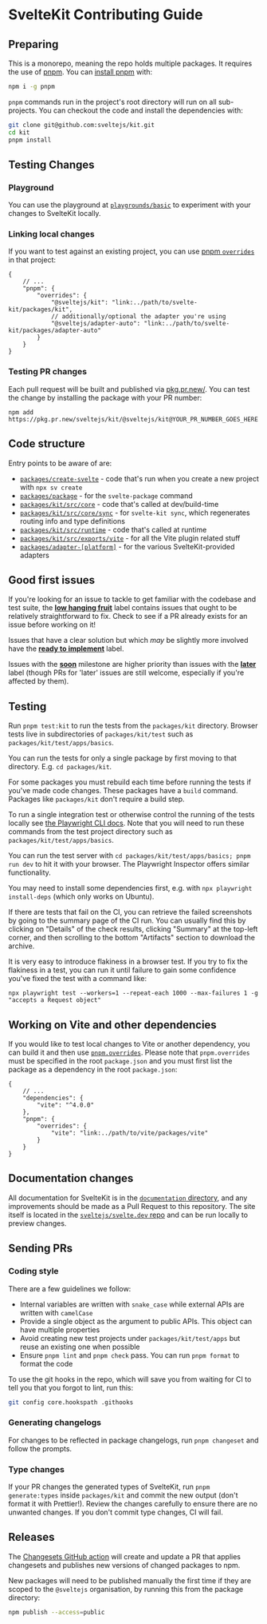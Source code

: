 # SvelteKit Contributing Guide

## Preparing

This is a monorepo, meaning the repo holds multiple packages. It requires the use of [pnpm](https://pnpm.io/). You can [install pnpm](https://pnpm.io/installation) with:

```bash
npm i -g pnpm
```

`pnpm` commands run in the project's root directory will run on all sub-projects. You can checkout the code and install the dependencies with:

```bash
git clone git@github.com:sveltejs/kit.git
cd kit
pnpm install
```

## Testing Changes

### Playground

You can use the playground at [`playgrounds/basic`](./playgrounds/basic/) to experiment with your changes to SvelteKit locally.

### Linking local changes

If you want to test against an existing project, you can use [pnpm `overrides`](https://pnpm.io/package_json#pnpmoverrides) in that project:

```jsonc
{
	// ...
	"pnpm": {
		"overrides": {
			"@sveltejs/kit": "link:../path/to/svelte-kit/packages/kit",
			// additionally/optional the adapter you're using
			"@sveltejs/adapter-auto": "link:../path/to/svelte-kit/packages/adapter-auto"
		}
	}
}
```

### Testing PR changes

Each pull request will be built and published via [pkg.pr.new/](https://pkg.pr.new/). You can test the change by installing the package with your PR number:

```
npm add https://pkg.pr.new/sveltejs/kit/@sveltejs/kit@YOUR_PR_NUMBER_GOES_HERE
```

## Code structure

Entry points to be aware of are:

- [`packages/create-svelte`](https://github.com/sveltejs/kit/tree/main/packages/create-svelte) - code that's run when you create a new project with `npx sv create`
- [`packages/package`](https://github.com/sveltejs/kit/tree/main/packages/package) - for the `svelte-package` command
- [`packages/kit/src/core`](https://github.com/sveltejs/kit/tree/main/packages/kit/src/core) - code that's called at dev/build-time
- [`packages/kit/src/core/sync`](https://github.com/sveltejs/kit/tree/main/packages/kit/src/core/sync) - for `svelte-kit sync`, which regenerates routing info and type definitions
- [`packages/kit/src/runtime`](https://github.com/sveltejs/kit/tree/main/packages/kit/src/runtime) - code that's called at runtime
- [`packages/kit/src/exports/vite`](https://github.com/sveltejs/kit/tree/main/packages/kit/src/exports/vite) - for all the Vite plugin related stuff
- [`packages/adapter-[platform]`](https://github.com/sveltejs/kit/tree/main/packages) - for the various SvelteKit-provided adapters

## Good first issues

If you're looking for an issue to tackle to get familiar with the codebase and test suite, the [**low hanging fruit**](https://github.com/sveltejs/kit/issues?q=is%3Aissue+is%3Aopen+label%3A%22low+hanging+fruit%22) label contains issues that ought to be relatively straightforward to fix. Check to see if a PR already exists for an issue before working on it!

Issues that have a clear solution but which _may_ be slightly more involved have the [**ready to implement**](https://github.com/sveltejs/kit/issues?q=is%3Aissue+is%3Aopen+label%3A%22ready+to+implement%22) label.

Issues with the [**soon**](https://github.com/sveltejs/kit/issues?q=is%3Aissue+is%3Aopen+milestone%3Asoon) milestone are higher priority than issues with the [**later**](https://github.com/sveltejs/kit/issues?q=is%3Aissue+is%3Aopen+milestone%3Alater+) label (though PRs for 'later' issues are still welcome, especially if you're affected by them).

## Testing

Run `pnpm test:kit` to run the tests from the `packages/kit` directory. Browser tests live in subdirectories of `packages/kit/test` such as `packages/kit/test/apps/basics`.

You can run the tests for only a single package by first moving to that directory. E.g. `cd packages/kit`.

For some packages you must rebuild each time before running the tests if you've made code changes. These packages have a `build` command. Packages like `packages/kit` don't require a build step.

To run a single integration test or otherwise control the running of the tests locally see [the Playwright CLI docs](https://playwright.dev/docs/test-cli). Note that you will need to run these commands from the test project directory such as `packages/kit/test/apps/basics`.

You can run the test server with `cd packages/kit/test/apps/basics; pnpm run dev` to hit it with your browser. The Playwright Inspector offers similar functionality.

You may need to install some dependencies first, e.g. with `npx playwright install-deps` (which only works on Ubuntu).

If there are tests that fail on the CI, you can retrieve the failed screenshots by going to the summary page of the CI run. You can usually find this by clicking on "Details" of the check results, clicking "Summary" at the top-left corner, and then scrolling to the bottom "Artifacts" section to download the archive.

It is very easy to introduce flakiness in a browser test. If you try to fix the flakiness in a test, you can run it until failure to gain some confidence you've fixed the test with a command like:

```
npx playwright test --workers=1 --repeat-each 1000 --max-failures 1 -g "accepts a Request object"
```

## Working on Vite and other dependencies

If you would like to test local changes to Vite or another dependency, you can build it and then use [`pnpm.overrides`](https://pnpm.io/package_json#pnpmoverrides). Please note that `pnpm.overrides` must be specified in the root `package.json` and you must first list the package as a dependency in the root `package.json`:

```jsonc
{
	// ...
	"dependencies": {
		"vite": "^4.0.0"
	},
	"pnpm": {
		"overrides": {
			"vite": "link:../path/to/vite/packages/vite"
		}
	}
}
```

## Documentation changes

All documentation for SvelteKit is in the [`documentation` directory](https://github.com/sveltejs/kit/tree/main/documentation), and any improvements should be made as a Pull Request to this repository. The site itself is located in the [`sveltejs/svelte.dev` repo](https://github.com/sveltejs/svelte.dev) and can be run locally to preview changes.

## Sending PRs

### Coding style

There are a few guidelines we follow:

- Internal variables are written with `snake_case` while external APIs are written with `camelCase`
- Provide a single object as the argument to public APIs. This object can have multiple properties
- Avoid creating new test projects under `packages/kit/test/apps` but reuse an existing one when possible
- Ensure `pnpm lint` and `pnpm check` pass. You can run `pnpm format` to format the code

To use the git hooks in the repo, which will save you from waiting for CI to tell you that you forgot to lint, run this:

```bash
git config core.hookspath .githooks
```

### Generating changelogs

For changes to be reflected in package changelogs, run `pnpm changeset` and follow the prompts.

### Type changes

If your PR changes the generated types of SvelteKit, run `pnpm generate:types` inside `packages/kit` and commit the new output (don't format it with Prettier!). Review the changes carefully to ensure there are no unwanted changes. If you don't commit type changes, CI will fail.

## Releases

The [Changesets GitHub action](https://github.com/changesets/action#with-publishing) will create and update a PR that applies changesets and publishes new versions of changed packages to npm.

New packages will need to be published manually the first time if they are scoped to the `@sveltejs` organisation, by running this from the package directory:

```bash
npm publish --access=public
```
